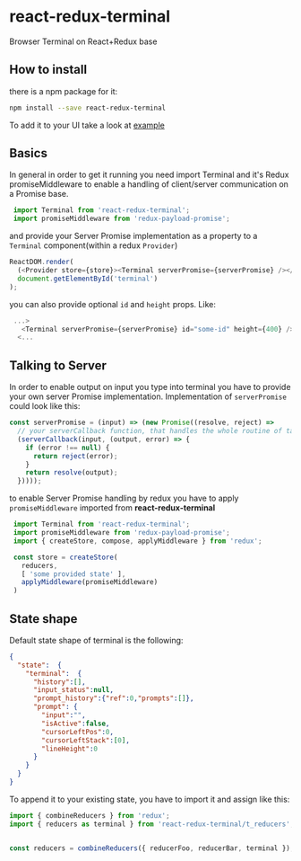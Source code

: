 # react-redux-terminal
Browser Terminal on React+Redux base

## How to install

there is a npm package for it:

```sh
npm install --save react-redux-terminal
```

To add it to your UI take a look at [example](https://github.com/phpingme/react-redux-terminal/tree/master/example)


## Basics

In general in order to get it running you need import Terminal and it's Redux promiseMiddleware to enable a handling of client/server communication on a Promise base.

```javascript
 import Terminal from 'react-redux-terminal';
 import promiseMiddleware from 'redux-payload-promise';
```

and provide your Server Promise implementation as a property to a ```Terminal``` component(within a redux ```Provider```)

```javascript
ReactDOM.render(
  (<Provider store={store}><Terminal serverPromise={serverPromise} /></Provider>),
  document.getElementById('terminal')
);
```

you can also provide optional ```id``` and  ```height``` props. Like:
```javascript
 ...>
   <Terminal serverPromise={serverPromise} id="some-id" height={400} />
  <...
```

## Talking to Server

In order to enable output on input you type into terminal you have to provide your own server Promise implementation.
Implementation of ```serverPromise``` could look like this:
```javascript
const serverPromise = (input) => (new Promise((resolve, reject) =>
  // your serverCallback function, that handles the whole routine of taking to a server part
  (serverCallback(input, (output, error) => {
    if (error !== null) {
      return reject(error);
    }
    return resolve(output);
  }))));
```

to enable Server Promise handling by redux you have to apply ```promiseMiddleware``` imported from **react-redux-terminal**

```javascript
 import Terminal from 'react-redux-terminal';
 import promiseMiddleware from 'redux-payload-promise';
 import { createStore, compose, applyMiddleware } from 'redux';

 const store = createStore(
   reducers,
   [ 'some provided state' ],
   applyMiddleware(promiseMiddleware)
 )
```

## State shape

Default state shape of terminal is the following:

```json
{
  "state":  {
    "terminal":  {
      "history":[],
      "input_status":null,
      "prompt_history":{"ref":0,"prompts":[]},
      "prompt": {
        "input":"",
        "isActive":false,
        "cursorLeftPos":0,
        "cursorLeftStack":[0],
        "lineHeight":0
      }
    }
  }
}

```

To append it to your existing state, you have to import it and assign like this:
```javascript
import { combineReducers } from 'redux';
import { reducers as terminal } from 'react-redux-terminal/t_reducers';


const reducers = combineReducers({ reducerFoo, reducerBar, terminal });
```
